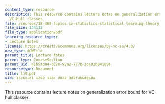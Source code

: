```yaml
---
content_type: resource
description: This resource contains lecture notes on generalization error bound for
  VC-hull classes.
file: /courses/18-465-topics-in-statistics-statistical-learning-theory-spring-2007/15e6a5e11269128ed0223d2f4b5d0a0a_l19.pdf
file_size: 134112
file_type: application/pdf
learning_resource_types:
- Lecture Notes
license: https://creativecommons.org/licenses/by-nc-sa/4.0/
ocw_type: OCWFile
parent_title: Lecture Notes
parent_type: CourseSection
parent_uid: a1b5ab94-b32e-92a2-777b-3ce81b841896
resourcetype: Document
title: l19.pdf
uid: 15e6a5e1-1269-128e-d022-3d2f4b5d0a0a
---
```

This resource contains lecture notes on generalization error bound for VC-hull classes.